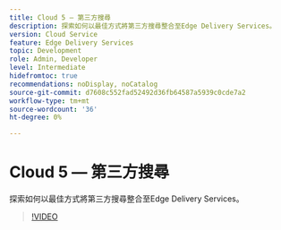 ```yaml
---
title: Cloud 5 — 第三方搜尋
description: 探索如何以最佳方式將第三方搜尋整合至Edge Delivery Services。
version: Cloud Service
feature: Edge Delivery Services
topic: Development
role: Admin, Developer
level: Intermediate
hidefromtoc: true
recommendations: noDisplay, noCatalog
source-git-commit: d7608c552fad52492d36fb64587a5939c0cde7a2
workflow-type: tm+mt
source-wordcount: '36'
ht-degree: 0%

---
```


# Cloud 5 — 第三方搜尋

探索如何以最佳方式將第三方搜尋整合至Edge Delivery Services。

>[!VIDEO](https://video.tv.adobe.com/v/3427040?quality=12&learn=on)

